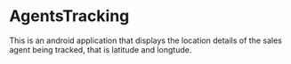 # AgentsTracking

This is an android application that displays the location details of the sales agent being tracked, that is latitude and longtude. 
